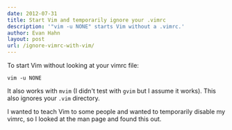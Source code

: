 ```yaml
---
date: 2012-07-31
title: Start Vim and temporarily ignore your .vimrc
description: '"vim -u NONE" starts Vim without a .vimrc.'
author: Evan Hahn
layout: post
url: /ignore-vimrc-with-vim/
---
```


To start Vim without looking at your vimrc file:

    vim -u NONE

It also works with `mvim` (I didn't test with `gvim` but I assume it works). This also ignores your `.vim` directory.

I wanted to teach Vim to some people and wanted to temporarily disable my vimrc, so I looked at the man page and found this out.
